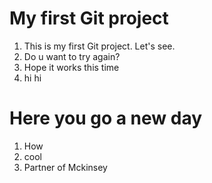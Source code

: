 # My first Git project

1. This is my first Git project. Let's see.
2. Do u want to try again?
3. Hope it works this time
4. hi hi

# Here you go a new day

1. How
2. cool
3. Partner of Mckinsey